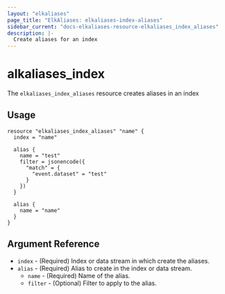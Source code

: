 ```yaml
---
layout: "elkaliases"
page_title: "ElkAliases: elkaliases-index-aliases"
sidebar_current: "docs-elkaliases-resource-elkaliases_index_aliases"
description: |-
  Create aliases for an index
---
```


# alkaliases\_index

The ``elkaliases_index_aliases`` resource creates aliases in an index

## Usage

```hcl
resource "elkaliases_index_aliases" "name" {
  index = "name"

  alias {
    name = "test"
    filter = jsonencode({
      "match" = {
        "event.dataset" = "test"
      }
    })
  }

  alias {
    name = "name"
  }
}
```

## Argument Reference

* `index` - (Required) Index or data stream in which create the aliases.
* `alias` - (Required) Alias to create in the index or data stream.
  * `name` - (Required) Name of the alias.
  * `filter` - (Optional) Filter to apply to the alias.

